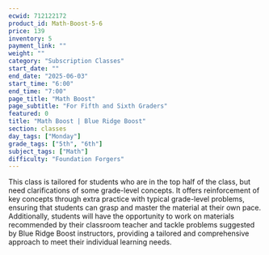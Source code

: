 ```yaml
---
ecwid: 712122172
product_id: Math-Boost-5-6
price: 139
inventory: 5
payment_link: ""
weight: ""
category: "Subscription Classes"
start_date: ""
end_date: "2025-06-03"
start_time: "6:00"
end_time: "7:00"
page_title: "Math Boost"
page_subtitle: "For Fifth and Sixth Graders"
featured: 0
title: "Math Boost | Blue Ridge Boost"
section: classes
day_tags: ["Monday"]
grade_tags: ["5th", "6th"]
subject_tags: ["Math"]
difficulty: "Foundation Forgers"
---
```

<p>This class is tailored for students who are in the top half of the class, but need clarifications of some grade-level concepts. It offers reinforcement of key concepts through extra practice with typical grade-level problems, ensuring that students can grasp and master the material at their own pace. Additionally, students will have the opportunity to work on materials recommended by their classroom teacher and tackle problems suggested by Blue Ridge Boost instructors, providing a tailored and comprehensive approach to meet their individual learning needs.
</p>
